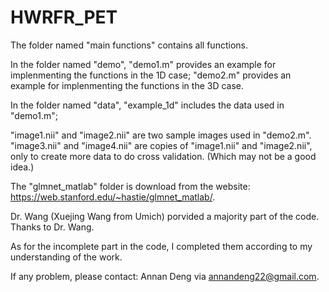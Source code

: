 # HWRFR_PET

The folder named "main functions" contains all functions.

In the folder named "demo", "demo1.m" provides an example for implenmenting the functions in the 1D case; "demo2.m" provides an example for implenmenting the functions in the 3D case.

In the folder named "data", "example_1d" includes the data used in "demo1.m"; 

"image1.nii" and "image2.nii" are two sample images used in "demo2.m". "image3.nii" and "image4.nii" are copies of "image1.nii" and "image2.nii", only to create more data to do cross validation. (Which may not be a good idea.)

The "glmnet_matlab" folder is download from the website: https://web.stanford.edu/~hastie/glmnet_matlab/.


Dr. Wang (Xuejing Wang from Umich) porvided a majority part of the code. Thanks to Dr. Wang. 

As for the incomplete part in the code, I completed them according to my understanding of the work.

If any problem, please contact: Annan Deng via annandeng22@gmail.com.
